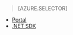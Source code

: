 > [AZURE.SELECTOR] 
- [Portal](/en-us/documentation/articles/media-services-portal-encoding-units/)
- [.NET SDK](/en-us/documentation/articles/media-services-dotnet-encoding-units/)